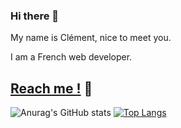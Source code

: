 ### Hi there 👋

My name is Clément, nice to meet you.

I am a French web developer.

[Reach me !](https://clementpommerie.com) 🔗
--
![Anurag's GitHub stats](https://github-readme-stats.vercel.app/api?username=clementp0&show_icons=true&theme=transparent&hide=contribs)  [![Top Langs](https://github-readme-stats.vercel.app/api/top-langs/?username=clementp0&layout=compact&hide=css,html&theme=transparent)](https://github.com/anuraghazra/github-readme-stats)
